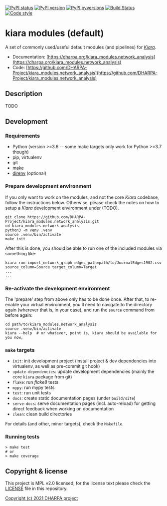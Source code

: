 [![PyPI status](https://img.shields.io/pypi/status/kiara_modules.network_analysis.svg)](https://pypi.python.org/pypi/kiara/)
[![PyPI version](https://img.shields.io/pypi/v/kiara_modules.network_analysis.svg)](https://pypi.python.org/pypi/kiara/)
[![PyPI pyversions](https://img.shields.io/pypi/pyversions/kiara_modules.network_analysis.svg)](https://pypi.python.org/pypi/kiara/)
[![Build Status](https://img.shields.io/endpoint.svg?url=https%3A%2F%2Factions-badge.atrox.dev%2FDHARPA-Project%2Fkiara%2Fbadge%3Fref%3Ddevelop&style=flat)](https://actions-badge.atrox.dev/DHARPA-Project/kiara_modules.network_analysis/goto?ref=develop)
[![Code style](https://img.shields.io/badge/code%20style-black-000000.svg)](https://github.com/ambv/black)

# kiara modules (default)

A set of commonly used/useful default modules (and pipelines) for [*Kiara*](https://github.com/DHARPA-project/kiara).

 - Documentation: [https://dharpa.org/kiara_modules.network_analysis](https://dharpa.org/kiara_modules.network_analysis)
 - Code: [https://github.com/DHARPA-Project/kiara_modules.network_analysis](https://github.com/DHARPA-Project/kiara_modules.network_analysis)

## Description

TODO

## Development

### Requirements

- Python (version >=3.6 -- some make targets only work for Python >=3.7 though)
- pip, virtualenv
- git
- make
- [direnv](https://direnv.net/) (optional)


### Prepare development environment

If you only want to work on the modules, and not the core *Kiara* codebase, follow the instructions below. Otherwise, please
check the notes on how to setup a *Kiara* development environment under (TODO).

```console
git clone https://github.com/DHARPA-Project/kiara_modules.network_analysis.git
cd kiara_modules.network_analysis
python3 -m venv .venv
source .venv/bin/activate
make init
```

After this is done, you should be able to run one of the included modules via something like:

```console
kiara run import_network_graph edges_path=path/to/JournalEdges1902.csv source_column=Source target_column=Target
...
...
```

### Re-activate the development environment

The 'prepare' step from above only has to be done once. After that, to re-enable your virtual environment,
you'll need to navigate to the directory again (wherever that is, in your case), and run the ``source`` command from before again:

```console
cd path/to/kiara_modules.network_analysis
source .venv/bin/activate
kiara --help  # or whatever, point is, kiara should be available for you now,
```

### ``make`` targets

- ``init``: init development project (install project & dev dependencies into virtualenv, as well as pre-commit git hook)
- ``update-dependencies``: update development dependencies (mainly the core ``kiara`` package from git)
- ``flake``: run *flake8* tests
- ``mypy``: run mypy tests
- ``test``: run unit tests
- ``docs``: create static documentation pages (under ``build/site``)
- ``serve-docs``: serve documentation pages (incl. auto-reload) for getting direct feedback when working on documentation
- ``clean``: clean build directories

For details (and other, minor targets), check the ``Makefile``.


### Running tests

``` console
> make test
# or
> make coverage
```


## Copyright & license

This project is MPL v2.0 licensed, for the license text please check the [LICENSE](/LICENSE) file in this repository.

[Copyright (c) 2021 DHARPA project](https://dharpa.org)
